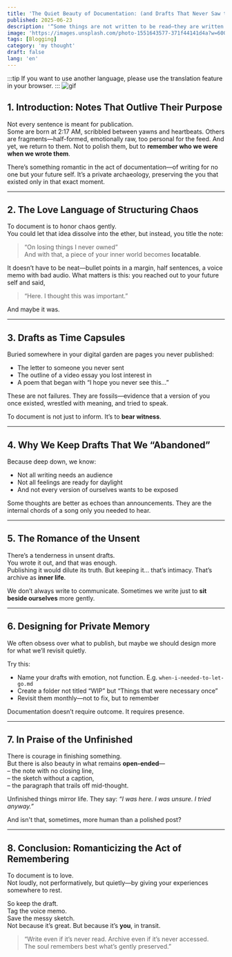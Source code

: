 ```yaml
---
title: 'The Quiet Beauty of Documentation: (and Drafts That Never Saw the Light)'
published: 2025-06-23
description: '“Some things are not written to be read—they are written to be remembered.”'
image: 'https://images.unsplash.com/photo-1551643577-371f44141d4a?w=600&auto=format&fit=crop&q=60&ixlib=rb-4.1.0&ixid=M3wxMjA3fDB8MHxzZWFyY2h8M3x8am91cm5hbGxpbmd8ZW58MHx8MHx8fDA%3D'
tags: [Blogging]
category: 'my thought'
draft: false 
lang: 'en'
---
```


:::tip
If you want to use another language, please use the translation feature in your browser.
:::
![gif](https://media.tenor.com/q0QndmiEQxwAAAAM/k-on-anime.gif)
## 1. Introduction: Notes That Outlive Their Purpose

Not every sentence is meant for publication.  
Some are born at 2:17 AM, scribbled between yawns and heartbeats. Others are fragments—half-formed, emotionally raw, too personal for the feed. And yet, we return to them. Not to polish them, but to **remember who we were when we wrote them**.

There’s something romantic in the act of documentation—of writing for no one but your future self. It’s a private archaeology, preserving the you that existed only in that exact moment.

---

## 2. The Love Language of Structuring Chaos

To document is to honor chaos gently.  
You could let that idea dissolve into the ether, but instead, you title the note:  
> “On losing things I never owned”  
And with that, a piece of your inner world becomes **locatable**.

It doesn’t have to be neat—bullet points in a margin, half sentences, a voice memo with bad audio. What matters is this: you reached out to your future self and said,  
> “Here. I thought this was important.”

And maybe it was.

---

## 3. Drafts as Time Capsules

Buried somewhere in your digital garden are pages you never published:  
- The letter to someone you never sent  
- The outline of a video essay you lost interest in  
- A poem that began with “I hope you never see this…”

These are not failures. They are fossils—evidence that a version of you once existed, wrestled with meaning, and tried to speak.

To document is not just to inform. It’s to **bear witness**.

---

## 4. Why We Keep Drafts That We “Abandoned”

Because deep down, we know:

- Not all writing needs an audience  
- Not all feelings are ready for daylight  
- And not every version of ourselves wants to be exposed

Some thoughts are better as echoes than announcements. They are the internal chords of a song only you needed to hear.

---

## 5. The Romance of the Unsent

There’s a tenderness in unsent drafts.  
You wrote it out, and that was enough.  
Publishing it would dilute its truth. But keeping it… that’s intimacy. That’s archive as **inner life**.

We don’t always write to communicate. Sometimes we write just to **sit beside ourselves** more gently.

---

## 6. Designing for Private Memory

We often obsess over what to publish, but maybe we should design more for what we’ll revisit quietly.

Try this:

- Name your drafts with emotion, not function. E.g. `when-i-needed-to-let-go.md`  
- Create a folder not titled “WIP” but “Things that were necessary once”  
- Revisit them monthly—not to fix, but to remember

Documentation doesn’t require outcome. It requires presence.

---

## 7. In Praise of the Unfinished

There is courage in finishing something.  
But there is also beauty in what remains **open-ended**—  
– the note with no closing line,  
– the sketch without a caption,  
– the paragraph that trails off mid-thought.

Unfinished things mirror life. They say: *“I was here. I was unsure. I tried anyway.”*

And isn't that, sometimes, more human than a polished post?

---

## 8. Conclusion: Romanticizing the Act of Remembering

To document is to love.  
Not loudly, not performatively, but quietly—by giving your experiences somewhere to rest.

So keep the draft.  
Tag the voice memo.  
Save the messy sketch.  
Not because it’s great. But because it’s **you**, in transit.

> “Write even if it’s never read. Archive even if it’s never accessed.  
> The soul remembers best what’s gently preserved.”